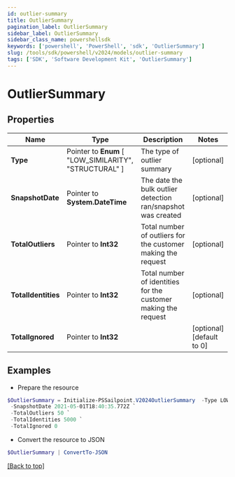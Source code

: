 ```yaml
---
id: outlier-summary
title: OutlierSummary
pagination_label: OutlierSummary
sidebar_label: OutlierSummary
sidebar_class_name: powershellsdk
keywords: ['powershell', 'PowerShell', 'sdk', 'OutlierSummary'] 
slug: /tools/sdk/powershell/v2024/models/outlier-summary
tags: ['SDK', 'Software Development Kit', 'OutlierSummary']
---
```



# OutlierSummary

## Properties

Name | Type | Description | Notes
------------ | ------------- | ------------- | -------------
**Type** |  Pointer to  **Enum** [  "LOW_SIMILARITY",    "STRUCTURAL" ] | The type of outlier summary | [optional] 
**SnapshotDate** |  Pointer to **System.DateTime** | The date the bulk outlier detection ran/snapshot was created | [optional] 
**TotalOutliers** |  Pointer to **Int32** | Total number of outliers for the customer making the request | [optional] 
**TotalIdentities** |  Pointer to **Int32** | Total number of identities for the customer making the request | [optional] 
**TotalIgnored** |  Pointer to **Int32** |  | [optional] [default to 0]

## Examples

- Prepare the resource
```powershell
$OutlierSummary = Initialize-PSSailpoint.V2024OutlierSummary  -Type LOW_SIMILARITY `
 -SnapshotDate 2021-05-01T18:40:35.772Z `
 -TotalOutliers 50 `
 -TotalIdentities 5000 `
 -TotalIgnored 0
```

- Convert the resource to JSON
```powershell
$OutlierSummary | ConvertTo-JSON
```


[[Back to top]](#) 

